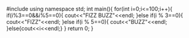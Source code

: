 #include <iostream>
using namespace std;
int main(){
    for(int i=0;i<=100;i++){
        if(i%3==0&&i%5==0){
            cout<<"FIZZ BUZZ"<<endl;
        }else if(i % 3==0){
            cout<<"FIZZ"<<endl;
        }else if(i % 5==0){
            cout<<"BUZZ"<<endl;
        }else{cout<<i<<endl;}
    }
    return 0;
}
